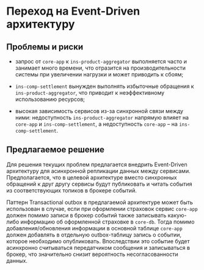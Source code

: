 # Переход на Event-Driven архитектуру

## Проблемы и риски

- запрос от `core-app` к `ins-product-aggregator` выполняется часто и занимает много времени, что отразится на производительности системы при увеличении нагрузки и может приводить к сбоям;

- `ins-comp-settlement` вынужден выполнять избыточные обращения к `ins-product-aggregator`, что приводит к неэффективному использованию ресурсов;

- высокая зависимость сервисов из-за синхронной связи между ними: недоступность `ins-product-aggregator` напрямую влияет на `core-app` и `ins-comp-settlement`, а недоступность `core-app` – на `ins-comp-settlement`.

## Предлагаемое решение

Для решения текущих проблем предлагается внедрить Event-Driven архитектуру для асинхронной репликации данных между сервисами. Предполагается, что в целевой архитектуре вместо синхронных обращений к друг другу сервисы будут публиковать и читать события из соответствующих топиков в брокере событий.

Паттерн Transactional outbox в предлагаемой архитектуре может быть использован в случае, еcли при оформлении страховок сервис `core-app` должен помимо записи в брокер событий также записывать какую-либо информацию об оформленной страховке в `core-db`. Тогда помимо добавления/обновления информации в основной таблице `core-app` должен добавлять в отдельную outbox-таблицу запись о событии, которое необходимо опубликовать. Впоследствии это событие будет асинхронно считываться передатчиком сообщения и записываться в брокер, что значительно снизит вероятность несогласованности данных.
